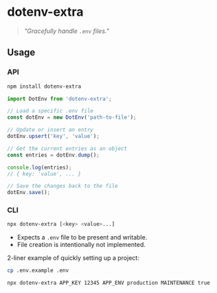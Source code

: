 # dotenv-extra

> _"Gracefully handle `.env` files."_

## Usage

### API

```bash
npm install dotenv-extra
```

```ts
import DotEnv from 'dotenv-extra';

// Load a specific .env file
const dotEnv = new DotEnv('path-to-file');

// Update or insert an entry
dotEnv.upsert('key', 'value');

// Get the current entries as an object
const entries = dotEnv.dump();

console.log(entries);
// { key: 'value', ... }

// Save the changes back to the file
dotEnv.save();
```

### CLI

```bash
npx dotenv-extra [<key> <value>...]
```

* Expects a `.env` file to be present and writable.
* File creation is intentionally not implemented.

2-liner example of quickly setting up a project:

```bash
cp .env.example .env

npx dotenv-extra APP_KEY 12345 APP_ENV production MAINTENANCE true
```
